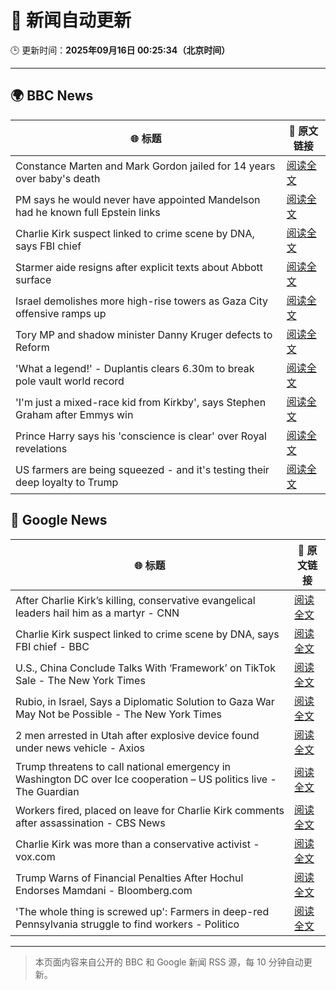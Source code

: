 # 🧠 新闻自动更新

🕒 更新时间：**2025年09月16日 00:25:34（北京时间）**

---

## 🌍 BBC News

| 🌐 标题 | 🔗 原文链接 |
|--------|-------------|
| Constance Marten and Mark Gordon jailed for 14 years over baby's death | [阅读全文](https://www.bbc.com/news/articles/c931yq8lz19o?at_medium=RSS&at_campaign=rss) |
| PM says he would never have appointed Mandelson had he known full Epstein links | [阅读全文](https://www.bbc.com/news/articles/cx25xn2e8zqo?at_medium=RSS&at_campaign=rss) |
| Charlie Kirk suspect linked to crime scene by DNA, says FBI chief | [阅读全文](https://www.bbc.com/news/articles/c203qgn61geo?at_medium=RSS&at_campaign=rss) |
| Starmer aide resigns after explicit texts about Abbott surface | [阅读全文](https://www.bbc.com/news/articles/ckgy79yr74do?at_medium=RSS&at_campaign=rss) |
| Israel demolishes more high-rise towers as Gaza City offensive ramps up | [阅读全文](https://www.bbc.com/news/videos/cr5q8mj6nrvo?at_medium=RSS&at_campaign=rss) |
| Tory MP and shadow minister Danny Kruger defects to Reform | [阅读全文](https://www.bbc.com/news/articles/ce802dmgnyro?at_medium=RSS&at_campaign=rss) |
| 'What a legend!' - Duplantis clears 6.30m to break pole vault world record | [阅读全文](https://www.bbc.com/sport/athletics/videos/c237mlvl845o?at_medium=RSS&at_campaign=rss) |
| 'I'm just a mixed-race kid from Kirkby', says Stephen Graham after Emmys win | [阅读全文](https://www.bbc.com/news/articles/cx2rjgdwweyo?at_medium=RSS&at_campaign=rss) |
| Prince Harry says his 'conscience is clear' over Royal revelations | [阅读全文](https://www.bbc.com/news/articles/cg7d27l929mo?at_medium=RSS&at_campaign=rss) |
| US farmers are being squeezed - and it's testing their deep loyalty to Trump | [阅读全文](https://www.bbc.com/news/articles/cjedvwed1xgo?at_medium=RSS&at_campaign=rss) |

## 📰 Google News

| 🌐 标题 | 🔗 原文链接 |
|--------|-------------|
| After Charlie Kirk’s killing, conservative evangelical leaders hail him as a martyr - CNN | [阅读全文](https://news.google.com/rss/articles/CBMihgFBVV95cUxQbng5V2xJWkl1c3V2SGJoczRCWGtGMy1YN0lleWhqbXJpajR4eXFiNmtrcTdtcDRLTmF2UWVWY3VOQVlhNHRoQUxQN0NpUV9RTGlRWVAycjdKenVwdDZXNXQ4cl9nMVZuaEwtUngtNFZmQllkRkRycGxxMXNzdDNrcjBNWjRsZw?oc=5) |
| Charlie Kirk suspect linked to crime scene by DNA, says FBI chief - BBC | [阅读全文](https://news.google.com/rss/articles/CBMiWkFVX3lxTE1wZmR3QWhVTEVZeGFLNGJENDQxMTVFWEhoWU4ya0dnVUc3WHlubDduUVBPVnFTZFkyazdDckg0VDRmV29HZXN4OHk5VjhYQW9ZZVZxY19lUlNNQdIBX0FVX3lxTFBOUDVZMDlZT2Z6aG5xVGVkbE9LRzBTUFFFcTlKMnctazNyLVdXRTMtVlBMbHB1YUJJbVl3NkZjZl9vbTBDU1cwU2tBNWpodlhXamlqRGlpa29jMVRrLWhj?oc=5) |
| U.S., China Conclude Talks With ‘Framework’ on TikTok Sale - The New York Times | [阅读全文](https://news.google.com/rss/articles/CBMijAFBVV95cUxQalZWTDljd0UweVpndXVHQ21JRWI4TUpCeUtYRWY3b1NLR0JibWU0NFdtWVpUanBiR1dxRE8tOGdKZnVMQlZQSlFMd1MxOEJRSlNnaHFnSWFuczFpcGlwYk5rMXhiUmZqUVVCVy1uUmw0b0Uxdkg0ZDdWaUtURHFUaThpZUhLU293RjFFSQ?oc=5) |
| Rubio, in Israel, Says a Diplomatic Solution to Gaza War May Not be Possible - The New York Times | [阅读全文](https://news.google.com/rss/articles/CBMijgFBVV95cUxQM1BucmV6ejZDajlmcXRlUGlQeDJZYzlOQnpzbHhUYUpsbHd0YXV2VF9BdmNsWjkyb2c2SlNaTU95ekhmOFFsaG5PVFE4UjBvMTd2eHdOZXhVb3I3RkxJMUozbWZsSHdhZ2c0WnJnLWJjNEVKQk1oOVNkQ2tYRHJZb3VOS0FZOURYNG9ZekVR?oc=5) |
| 2 men arrested in Utah after explosive device found under news vehicle - Axios | [阅读全文](https://news.google.com/rss/articles/CBMiigFBVV95cUxONzVRa1d2VmE1elpMcjhhSHVWNUk0VV9LQXBKMlo2MGtGQmVnU0lrSEZpcWIydW1Ma1F1WnJNNTQxblY5YmRlMVlVX2ZfSzlnRlhyc05weGJNOHE4X2J3LVN5WEk0NUZ6UDM5M0hBQ0xKQjRmel9hTUpqLU53UGR1R3RZMnVlOThOR2c?oc=5) |
| Trump threatens to call national emergency in Washington DC over Ice cooperation – US politics live - The Guardian | [阅读全文](https://news.google.com/rss/articles/CBMi2gFBVV95cUxPZnBNQkdwYS1VcFMwNlhQdkx3OUZjQi1JY1paMjBfOTdxM1k5Z19RaW9QeHgyM2F0UnRPSTMxQU80OTN1dUVGWVR5Y3cyTGgwM1pUY0ZycldrZjZ5eVotRzJCM2tmOG8tTk0zVUt3LUNBY0MzczJiWU9saVdmc0xLa0drUU9aSkxGZnJXUDVvWmh3YUZMRHNNbkxHeTY1dE5rdjJyWVEwbm5QU1M2dExHZkh3YXRYeEFNNXlkbllUZHY4SEx4aVNMS1JzcmVyMkRXQk5KLUlLdlp6Zw?oc=5) |
| Workers fired, placed on leave for Charlie Kirk comments after assassination - CBS News | [阅读全文](https://news.google.com/rss/articles/CBMidkFVX3lxTFBpd19GNnpsdm81aDFSWXNqeEtENHpIT2hDSC1pWFNDS0NoSGpwV1JaYzhZSU9yRHpCLS1DQmNfM1VrVEYxNWNLM2ZXRnVjdkpidnRVenRicmctN0Zqai1iRE5hRzhrS3BjOXg1c1BtZlV3WDl6UGfSAXtBVV95cUxNb0ZQdW95RWFaeTlaLTVxTi1yZnlkVlZNQWFzbVc4TVptNTVzX3hWWlduU2Y5dG1KeWZLdTlLNmxBa0htOGxXM2EwLVlrdGtXQzVYSjZlbTZZT0VXc0s2T295RE1NM3lQT184SUJtZnY5d1VHYjk0V21qeHc?oc=5) |
| Charlie Kirk was more than a conservative activist - vox.com | [阅读全文](https://news.google.com/rss/articles/CBMiqwFBVV95cUxOZVZpSHYyVGxmSHIwbWxlaDU3NnBXQjVPelRKUnVxWWVpZjVxT3dMN1BSSEQwbHo1ZGttc3UyeHExN0xDdjlpV01GbWI2bmNsVlRvNnFNaUFGemRFbWFmUjZFNk5sb0hJV3JIaXNLa1dWdDRGcWU5bG9sNFJvZ0RnSVB5OGo0Z2dYS1pRQUVYMW1jbldpVFRTeGpLRF85RnBVajFKSGpjaHZuYzg?oc=5) |
| Trump Warns of Financial Penalties After Hochul Endorses Mamdani - Bloomberg.com | [阅读全文](https://news.google.com/rss/articles/CBMitgFBVV95cUxOZnFRWWNydmhfd1p3a3NESWtSN2dZbTM3Wk10M084cUM5NFhVZ0F5N1M1dDN5a202d1JnSWtWSU5iaGs2NWs0OEhDWExCM1F4WHhsNjcyMnVfQ1dkMDNVNWdaV29NcnVqRHowMUwxUnQ1WmJXaGtWdDh2UmVFSFlzUjdIY3ozcl9jdE9LZkRFVFBBRGdIWW9TUGpxNi1CMzBnMkxGRkNwZW9DQVJLbk5lUlNCMVFHQQ?oc=5) |
| 'The whole thing is screwed up': Farmers in deep-red Pennsylvania struggle to find workers - Politico | [阅读全文](https://news.google.com/rss/articles/CBMiogFBVV95cUxPVjFGb2dCbE1uT3lyb01YMHJYU1FWUXQ5NmdkRjZCemltQ1FKX0RvTm1xZ3hwX1BXcjNrTnRKRnBGV285ZUV0bVpSbnMtTWExYTNFUDktUkQ1ZHMwUFM2WmtwQ0hhdDZkTlkxVzBYVklhNHNSU3A0M0xtTjJFOHoyMFliRU1EcGdsanVpRWNXVkl5WVpkLV81TjNaV25yQjM1Znc?oc=5) |

---
> 本页面内容来自公开的 BBC 和 Google 新闻 RSS 源，每 10 分钟自动更新。